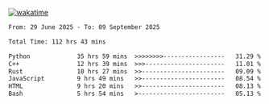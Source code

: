 [![wakatime](https://wakatime.com/badge/user/879aea6b-e969-410f-b0b6-2bb4510bea6f.svg)](https://wakatime.com/@879aea6b-e969-410f-b0b6-2bb4510bea6f)
<!--START_SECTION:waka-->

```txt
From: 29 June 2025 - To: 09 September 2025

Total Time: 112 hrs 43 mins

Python             35 hrs 59 mins  >>>>>>>>-----------------   31.29 %
C++                12 hrs 39 mins  >>>----------------------   11.01 %
Rust               10 hrs 27 mins  >>-----------------------   09.09 %
JavaScript         9 hrs 49 mins   >>-----------------------   08.54 %
HTML               9 hrs 20 mins   >>-----------------------   08.13 %
Bash               5 hrs 54 mins   >------------------------   05.13 %
```

<!--END_SECTION:waka-->
